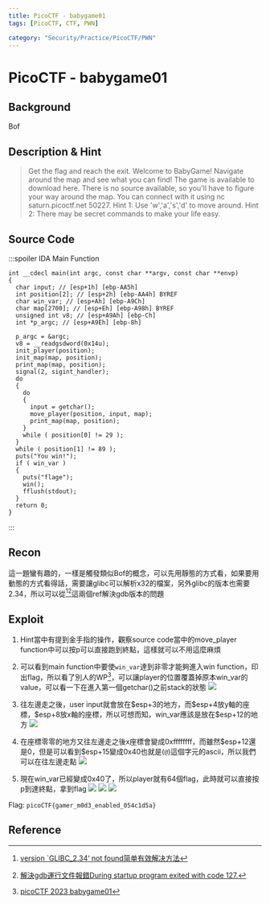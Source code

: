 ```yaml
---
title: PicoCTF - babygame01
tags: [PicoCTF, CTF, PWN]

category: "Security/Practice/PicoCTF/PWN"
---
```


# PicoCTF - babygame01
## Background
Bof
## Description & Hint
> Get the flag and reach the exit. Welcome to BabyGame! Navigate around the map and see what you can find! The game is available to download here. There is no source available, so you'll have to figure your way around the map. You can connect with it using nc saturn.picoctf.net 50227.
> Hint 1: Use 'w','a','s','d' to move around.
> Hint 2: There may be secret commands to make your life easy.
## Source Code
:::spoiler IDA Main Function
```cpp=
int __cdecl main(int argc, const char **argv, const char **envp)
{
  char input; // [esp+1h] [ebp-AA5h]
  int position[2]; // [esp+2h] [ebp-AA4h] BYREF
  char win_var; // [esp+Ah] [ebp-A9Ch]
  char map[2700]; // [esp+Eh] [ebp-A98h] BYREF
  unsigned int v8; // [esp+A9Ah] [ebp-Ch]
  int *p_argc; // [esp+A9Eh] [ebp-8h]

  p_argc = &argc;
  v8 = __readgsdword(0x14u);
  init_player(position);
  init_map(map, position);
  print_map(map, position);
  signal(2, sigint_handler);
  do
  {
    do
    {
      input = getchar();
      move_player(position, input, map);
      print_map(map, position);
    }
    while ( position[0] != 29 );
  }
  while ( position[1] != 89 );
  puts("You win!");
  if ( win_var )
  {
    puts("flage");
    win();
    fflush(stdout);
  }
  return 0;
}
```
:::
## Recon
這一題蠻有趣的，一樣是觸發類似Bof的概念，可以先用靜態的方式看，如果要用動態的方式看得話，需要讓glibc可以解析x32的檔案，另外glibc的版本也需要2.34，所以可以從[^gdb_problem][^x32_glibc_problem]這兩個ref解決gdb版本的問題
## Exploit
1. Hint當中有提到金手指的操作，觀察source code當中的move_player function中可以按p可以直接跑到終點，這樣就可以不用這麼麻煩

2. 可以看到main function中要使`win_var`達到非零才能夠進入win function，印出flag，所以看了別人的WP[^babygame01_WP]，可以讓player的位置覆蓋掉原本win_var的value，可以看一下在進入第一個getchar()之前stack的狀態
    ![](https://hackmd.io/_uploads/SkeT2IAq3.png)

3. 往左邊走之後，user input就會放在\$esp+3的地方，而\$esp+4放y軸的座標，\$esp+8放x軸的座標，所以可想而知，win_var應該是放在\$esp+12的地方
    ![](https://hackmd.io/_uploads/BkluaLCq2.png)

4. 在座標零零的地方又往左邊走之後x座標會變成0xffffffff，而雖然\$esp+12還是0，但是可以看到$esp+15變成0x40也就是(`@`)這個字元的ascii，所以我們可以在往左邊走點
    ![](https://hackmd.io/_uploads/H1GYCL0qh.png)
5. 現在win_var已經變成0x40了，所以player就有64個flag，此時就可以直接按p到達終點，拿到flag
    ![](https://hackmd.io/_uploads/BkqVfwR9n.png)
    ![](https://hackmd.io/_uploads/ryxwGP0ch.png)
    ![](https://hackmd.io/_uploads/Hy0qMD0q3.png)



Flag: `picoCTF{gamer_m0d3_enabled_054c1d5a}`
## Reference
[^babygame01_WP]:[picoCTF 2023 babygame01](https://youtu.be/I9BL3fZOj1M)
[^gdb_problem]:[version `GLIBC_2.34‘ not found简单有效解决方法](https://blog.csdn.net/huazhang_001/article/details/128828999)
[^x32_glibc_problem]:[解決gdb運行文件報錯During startup program exited with code 127.](https://www.zendei.com/article/55341.html)